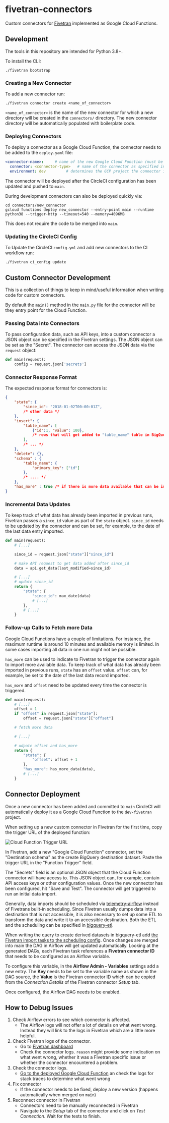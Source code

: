 # fivetran-connectors

Custom connectors for [Fivetran](https://fivetran.com/) implemented as Google Cloud Functions.

## Development

The tools in this repository are intended for Python 3.8+.

To install the CLI:

```
./fivetran bootstrap
```

### Creating a New Connector

To add a new connector run:

```
./fivetran connector create <name_of_connector>
```

`<name_of_connector>` is the name of the new connector for which a new directory will be created
in the `connectors/` directory. The new connector directory will be automatically populated with
boilerplate code.

### Deploying Connectors

To deploy a connector as a Google Cloud Function, the connector needs to be added to the `deploy.yaml` file:

```yaml
<connector-name>:     # name of the new Google Cloud Function (must be unique)
  connector: <connector-type>   # name of the connector as specified in connectors/
  environment: dev         # determines the GCP project the connector is deployed to
```

The connector will be deployed after the CircleCI configuration has been updated and pushed to `main`.

During development connectors can also be deployed quickly via:

```
cd connectors/new_connector
gcloud functions deploy new_connector --entry-point main --runtime python38 --trigger-http --timeout=540 --memory=4096MB
```
This does not require the code to be merged into `main`.

### Updating the CircleCI Config

To Update the CircleCI `config.yml` and add new connectors to the CI workflow run:

```
./fivetran ci_config update
```

## Custom Connector Development

This is a collection of things to keep in mind/useful information when writing code for custom connectors.

By default the `main()` method in the `main.py` file for the connector will be they entry point for the Cloud Function.

### Passing Data into Connectors

To pass configuration data, such as API keys, into a custom connector a JSON object can be specified in the Fivetran settings. The JSON object can be set as the "Secret". The connector can access the JSON data via the `request` object:

```python
def main(request):
    config = request.json['secrets']
```

### Connector Response Format

The expected response format for connectors is: 

```json
{
    "state": {
        "since_id": "2018-01-02T00:00:01Z",
        /* other data */
    },
    "insert": {
        "table_name": [
            {"id":1, "value": 100},
            /* rows that will get added to "table_name" table in BigQuery */
        ],
        /* ... */
    },
    "delete": {},
    "schema" : {
        "table_name": {
            "primary_key": ["id"]
        },
        /* .... */
    },
    "has_more" : true /* if there is more data available that can be imported; or false */
}
```

### Incremental Data Updates

To keep track of what data has already been imported in previous runs, Fivetran passes a `since_id` value as part of the `state` object. `since_id` needs to be updated by the connector and can be set, for example, to the date of the last data entry imported.

```python
def main(request):
    # [...]

    since_id = request.json["state"]["since_id"]

    # make API request to get data added after since_id
    data = api.get_data(last_modified=since_id)

    # [...]
    # update since_id
    return {
        "state": {
            "since_id": max_date(data)
            # [...]
        },
        # [...]
    }
```

### Follow-up Calls to Fetch more Data

Google Cloud Functions have a couple of limitations. For instance, the maximum runtime is around 10 minutes and available memory is limited. In some cases importing all data in one run might not be possible.

`has_more` can be used to indicate to Fivetran to trigger the connector again to import more available data. To keep track of what data has already been imported in previous runs, `state` has an `offset` value. `offset` can, for example, be set to the date of the last data record imported.

`has_more` and `offset` need to be updated every time the connector is triggered.

```python
def main(request):
    # [...]
    offset = 1
    if "offset" in request.json["state"]:
        offset = request.json["state"]["offset"]

    # fetch more data

    # [...]

    # udpate offset and has_more
    return {
        "state": {
            "offset": offset + 1
        },
        "has_more": has_more_data(data),
        # [...]
    }
```

## Connector Deployment

Once a new connector has been added and committed to `main` CircleCI will automatically deploy it
as a Google Cloud Function to the `dev-fivetran` project.

When setting up a new custom connector in Fivetran for the first time, copy the trigger URL of the
deployed function:

![Cloud Function Trigger URL](https://github.com/mozilla/fivetran-connectors/blob/main/docs/gcloud-function.png)

In Fivetran, add a new "Google Cloud Function" connector, set the "Destination schema" as the
create BigQuery destination dataset. Paste the trigger URL in the "Function Trigger" field.

The "Secrets" field is an optional JSON object that the Cloud Function connector will have access to.
This JSON object can, for example, contain API access keys or other configuration values. Once the
new connector has been configured, hit "Save and Test". The connector will get triggered to run an
initial data import.

Generally, data imports should be scheduled via [telemetry-airflow](https://github.com/mozilla/telemetry-airflow) instead of Fivetrans built-in scheduling. Since Fivetran usually dumps data into a destination that is not accessible, it is also necessary to set up some ETL to transform the data and write it to an accessible destination. Both the ETL and the scheduling can be specified in [bigquery-etl](https://github.com/mozilla/bigquery-etl).

When writing the query to create derived datasets in bigquery-etl add [the Fivetran import tasks to the scheduling config](https://github.com/mozilla/bigquery-etl/blob/b1a1f5a484ac8ab77c841d1c666bc02e3ccf9ee2/docs/reference/scheduling.md?plain=1#L57). Once changes are merged into main the DAG in Airflow will get updated automatically. Looking at the generated DAGs, each Fivetran task references a **Fivetran connector ID** that needs to be configured as an Airflow variable.

To configure this variable, in the **Airflow Admin - Variables** settings add a new entry. The **Key** needs to be set to the variable name as shown in the DAG source, the **Value** is the Fivetran connector ID which can be copied from the _Connection Details_ of the Fivetran connector _Setup_ tab.

Once configured, the Airflow DAG needs to be enabled.

## How to Debug Issues

1. Check Airflow errors to see which connector is affected.
    * The Airflow logs will not offer a lot of details on what went wrong. Instead they will link to the logs in Fivetran which are a little more helpful.
2. Check Fivetran logs of the connector.
    * Go to [Fivetran dashboard](https://fivetran.com/dashboard/connectors)
    * Check the connector logs. `reason` might provide some indication on what went wrong, whether it was a Fivetran specific issue or whether the connector encountered a problem.
3. Check the connector logs.
    * [Go to the deployed Google Cloud Function](https://console.cloud.google.com/functions/list?env=gen1&project=dev-fivetran) an check the logs for stack traces to determine what went wrong
5. Fix connector
    * If the connector needs to be fixed, deploy a new version (happens automatically when merged on `main`)
6. Reconnect connector in Fivetran
    * Connectors need to be manually reconnected in Fivetran
    * Navigate to the _Setup_ tab of the connector and click on _Test Connection_. Wait for the tests to finish.
